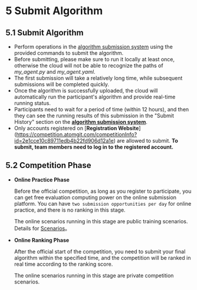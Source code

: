 
# 5 Submit Algorithm

## 5.1 Submit Algorithm
- Perform operations in the [algorithm submission system](https://race.carsmos.cn) using the provided commands to submit the algorithm.
- Before submitting, please make sure to run it locally at least once, otherwise the cloud will not be able to recognize the paths of *my_agent.py* and *my_agent.yaml*.
- The first submission will take a relatively long time, while subsequent submissions will be completed quickly.
- Once the algorithm is successfully uploaded, the cloud will automatically run the participant's algorithm and provide real-time running status.
- Participants need to wait for a period of time (within 12 hours), and then they can see the running results of this submission in the "Submit History" section on the [**algorithm submission system**](https://race.carsmos.cn).
- Only accounts registered on [**Registration Website**] (https://competition.atomgit.com/competitionInfo?id=2e1cce10c89711edb4b22fd906d12a1e) are allowed to submit. **To submit, team members need to log in to the registered account.**

## 5.2 Competition Phase

- **Online Practice Phase**

    Before the official competition, as long as you register to participate, you can get free evaluation computing power on the online submission platform. You can have `two submission opportunities per day` for online practice, and there is no ranking in this stage. 
    
    The online scenarios running in this stage are public training scenarios. Details for [Scenarios](en/scenarios_en.md)。

- **Online Ranking Phase**

    After the official start of the competition, you need to submit your final algorithm within the specified time, and the competition will be ranked in real time according to the ranking score. 
    
    The online scenarios running in this stage are private competition scenarios.